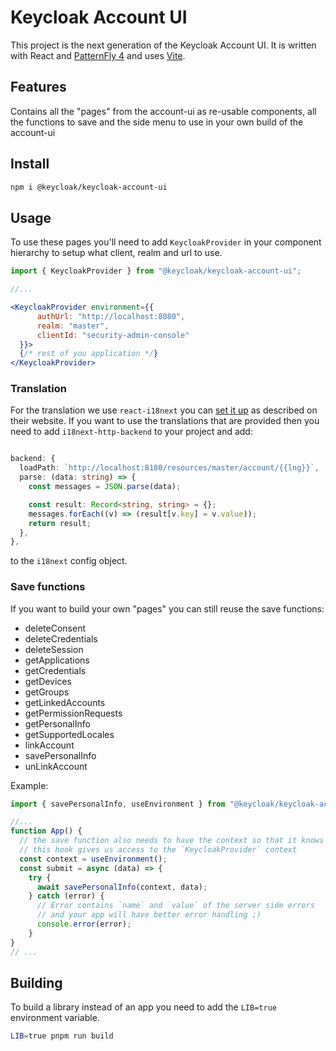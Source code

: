 # Keycloak Account UI

This project is the next generation of the Keycloak Account UI. It is written with React and [PatternFly 4](https://www.patternfly.org/v4/) and uses [Vite](https://vitejs.dev/guide/).

## Features

Contains all the "pages" from the account-ui as re-usable components, all the functions to save and the side menu to use in your own build of the account-ui

## Install

```bash
npm i @keycloak/keycloak-account-ui
```

## Usage

To use these pages you'll need to add `KeycloakProvider` in your component hierarchy to setup what client, realm and url to use.

```jsx
import { KeycloakProvider } from "@keycloak/keycloak-account-ui";

//...

<KeycloakProvider environment={{
      authUrl: "http://localhost:8080",
      realm: "master",
      clientId: "security-admin-console"
  }}>
  {/* rest of you application */}
</KeycloakProvider>
```

### Translation

For the translation we use `react-i18next` you can [set it up](https://react.i18next.com/) as described on their website.
If you want to use the translations that are provided then you need to add `i18next-http-backend` to your project and add:

```ts

backend: {
  loadPath: `http://localhost:8180/resources/master/account/{{lng}}`,
  parse: (data: string) => {
    const messages = JSON.parse(data);

    const result: Record<string, string> = {};
    messages.forEach((v) => (result[v.key] = v.value));
    return result;
  },
},
```
to the `i18next` config object.

### Save functions

If you want to build your own "pages" you can still reuse the save functions:
 * deleteConsent
 * deleteCredentials
 * deleteSession
 * getApplications
 * getCredentials
 * getDevices
 * getGroups
 * getLinkedAccounts
 * getPermissionRequests
 * getPersonalInfo
 * getSupportedLocales
 * linkAccount
 * savePersonalInfo
 * unLinkAccount

Example:
```ts
import { savePersonalInfo, useEnvironment } from "@keycloak/keycloak-account-ui";

//...
function App() {
  // the save function also needs to have the context so that it knows where to POST
  // this hook gives us access to the `KeycloakProvider` context
  const context = useEnvironment();
  const submit = async (data) => {
    try {
      await savePersonalInfo(context, data);
    } catch (error) {
      // Error contains `name` and `value` of the server side errors
      // and your app will have better error handling ;)
      console.error(error);
    }
}
// ...
```
## Building

To build a library instead of an app you need to add the `LIB=true` environment variable.

```bash
LIB=true pnpm run build
```